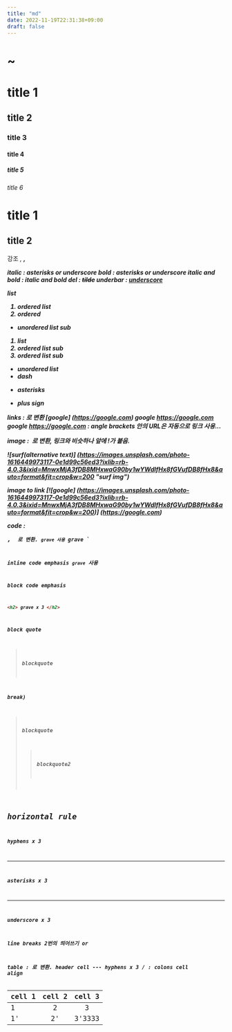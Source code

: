 ```yaml
---
title: "md"
date: 2022-11-19T22:31:38+09:00
draft: false
---
```


<h1> ~ <h6>

# title 1
## title 2
### title 3
#### title 4
##### title 5
###### title 6

title 1
======

title 2
------

강조
<em>, <strong>, <del>
<u></u>

italic : *asterisks* or _underscore_
bold  :  **asterisks** or __underscore__
italic and bold : **_italic and bold_**
del : ~~tilde~~
underbar : <u>underscore</u>

list
1. ordered list
1. ordered
  - unordered list sub
1. list
  1. ordered list sub
  1. ordered list sub

- unordered list
 - dash
 * asterisks
 + plus sign

links : <a> 로 변환
[google] (https://google.com)
google https://google.com
google <https://google.com> : angle brackets 안의 URL은 자동으로 링크 사용...

image : <img> 로 변환, 링크와 비슷하나 앞에 !가 붙음.

![surf(alternative text)] (https://images.unsplash.com/photo-1616449973117-0e1d99c56ed3?ixlib=rb-4.0.3&ixid=MnwxMjA3fDB8MHxwaG90by1wYWdlfHx8fGVufDB8fHx8&auto=format&fit=crop&w=200 "surf img")


image to link
[![google] (https://images.unsplash.com/photo-1616449973117-0e1d99c56ed3?ixlib=rb-4.0.3&ixid=MnwxMjA3fDB8MHxwaG90by1wYWdlfHx8fGVufDB8fHx8&auto=format&fit=crop&w=200)] (https://google.com) 

code : <pre>, <code> 로 변환. ` grave 사용
` grave `

inline code emphasis
`grave` 사용

block code emphasis
```html
<h2> grave x 3 </h2>

```

block quote
> blockquote

break)

> blockquote
>> blockquote2

horizontal rule
--- 
hyphens x 3

***
asterisks x 3

___
underscore x 3

line breaks
2번의 띄어쓰기 or <br>

table : <table>로 변환. header cell  --- hyphens x 3 / : colons cell align

cell 1 | cell 2 | cell 3
---|:---:|:---:
1 | 2 | 3
1' | 2' | 3'3333


